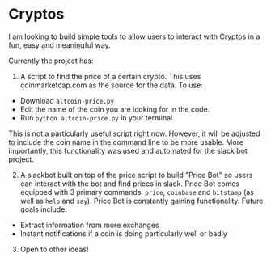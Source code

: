 # Cryptos

I am looking to build simple tools to allow users to interact with Cryptos in a fun, easy and meaningful way.

Currently the project has:

1. A script to find the price of a certain crypto. This uses coinmarketcap.com as the source for the data. To use: 
 - Download `altcoin-price.py`
 - Edit the name of the coin you are looking for in the code. 
 - Run `python altcoin-price.py` in your terminal

 This is not a particularly useful script right now. However, it will be adjusted to include the coin name in the command line to be more usable. More importantly, this functionality was used and automated for the slack bot project.

2. A slackbot built on top of the price script to build "Price Bot" so users can interact with the bot and find prices in slack. Price Bot comes equipped with 3 primary commands: `price`, `coinbase` and `bitstamp` (as well as `help` and `say`). Price Bot is constantly gaining functionality. Future goals include: 
 - Extract information from more exchanges
 - Instant notifications if a coin is doing particularly well or badly

3. Open to other ideas!
